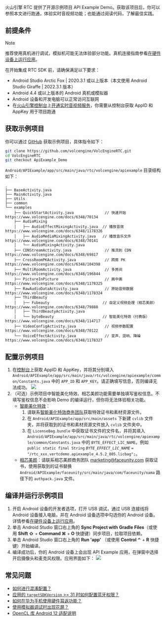 火山引擎 RTC 提供了开源示例项目 API Example Demo。获取该项目后，你可以参照本文进行跑通，体验实时音视频功能；也能通过阅读代码，了解最佳实践。

## 前提条件

> [!NOTE]
> 推荐使用真机进行调试，模拟机可能无法体验部分功能。真机连接指南参看[在硬件设备上运行应用](https://developer.android.com/studio/run/device?hl=zh-cn)。

在开始集成 RTC SDK 前，请确保满足以下要求：

- Android Studio Arctic Fox | 2020.3.1 或以上版本（本文使用 Android Studio Giraffe | 2022.3.1 版本）
- Android 4.4 或以上版本的 Android 真机或模拟器
- Android 设备和开发电脑可以正常访问互联网
- 在[火山引擎控制台](https://console.volcengine.com/auth/login/)上[开通实时音视频服务](https://www.volcengine.com/docs/6348/69865)，你需要从控制台获取 AppID 和 AppKey 用于项目跑通

## 获取示例项目

你可以通过 [GitHub](https://github.com/volcengine/VolcEngineRTC) 获取示例项目，具体指令如下：

```bash
git clone https://github.com/volcengine/VolcEngineRTC.git
cd VolcEngineRTC
git checkout ApiExample_Demo
```

`Android/APIExample/app/src/main/java/rtc/volcengine/apiexample` 目录结构如下：

```
.
├── BaseActivity.java
├── MainActivity.java
├── Utils
├── common
└── examples
    ├── QuickStartActivity.java              // 快速开始 https://www.volcengine.com/docs/6348/70134
    ├── AudioMixing
    │   ├── AudioEffectMixingActivity.java  // 播放音效 https://www.volcengine.com/docs/6348/1178326
    │   ├── AudioMediaMixingActivity.java   // 播放音乐文件 https://www.volcengine.com/docs/6348/70141
    │   └── AudioMixingActivity.java
    ├── CDNStreamActivity.java               // 推流到 CDN https://www.volcengine.com/docs/6348/69817
    ├── CrossRoomPKActivity.java             // 跨房 PK https://www.volcengine.com/docs/6348/104398
    ├── MultiRoomActivity.java               // 多房间 https://www.volcengine.com/docs/6348/196844
    ├── PictureInPicture                     // 画中画 https://www.volcengine.com/docs/6348/1178325
    ├── RawAudioDataActivity.java            // 原始音频数据 https://www.volcengine.com/docs/6348/1178324
    ├── ThirdBeauty
    │   ├── Fubeauty                        // 自定义视频处理（相芯美颜） https://www.volcengine.com/docs/6348/79888
    │   ├── ThirdBeautyActivity.java
    │   └── byteBeauty                      // 智能美化特效（付费版） https://www.volcengine.com/docs/6348/114717
    ├── VideoConfigActivity.java             // 视频参数配置 https://www.volcengine.com/docs/6348/70122
    └── VoiceEffectActivity.java             // 变声、混响、降噪 https://www.volcengine.com/docs/6348/1178327
```

## 配置示例项目

1. 在[控制台](https://console.volcengine.com/rtc/listRTC)上获取 AppID 和 AppKey，并将其分别填入 `Android/APIExample/app/src/main/java/rtc/volcengine/apiexample/common/Constants.java` 中的 `APP_ID` 和 `APP_KEY`。请正确填写信息，否则编译无法成功。
	![](https://portal.volccdn.com/obj/volcfe/cloud-universal-doc/upload_204f74dd1f10a3850e3707a4d6b42c1c.png)
2. （可选）示例项目中智能美化特效、相芯美颜功能需要单独填写鉴权信息。不填写鉴权信息不会影响 Demo 的编译运行，但你将无法体验相关功能。
	- [智能美化特效](https://www.volcengine.com/docs/6705/1160378)：
		1. 请联系[智能美化特效商务团队](https://www.volcengine.com/docs/6705/101956)获取特效证书和素材资源文件。
		2. 在 `Android/APIExample/app/src/main/assets` 下新建 `cvlib` 文件夹，并将获取到的证书和素材资源文件放入 `cvlib` 文件夹中。
		3. 在 `LicenseBag.bundle` 中获取证书文件的文件名，并将其填入 `Android/APIExample/app/src/main/java/rtc/volcengine/apiexample/common/Constants.java` 中的 `BYTE_EFFECT_LIC_NAME`。例如 `public static final String` *`BYTE_EFFECT_LIC_NAME`* `= "/rtc_xxx.vertcdemo.apiexample_4.5.2_805.licbag";`。
	- [相芯美颜](https://www.faceunity.com/developer/)：请联系相芯美颜商务团队 marketing@faceunity.com 获取证书，使用获取到的证书替换 `Android/APIExample/faceunity/src/main/java/com/faceunity/nama` 路径下的 `authpack.java` 文件。

## 编译并运行示例项目

1. 开启 Android 设备的开发者选项，打开 USB 调试，通过 USB 连接线将 Android 设备接入电脑，并在 Android 设备选项中勾选你的 Android 设备。详情参看[在硬件设备上运行应用](https://developer.android.com/studio/run/device?hl=zh-cn)。
2. 单击 Android Studio 窗口右上角的 **Sync Project with** **Gradle** **Files**（或使用 **Shift ⇧** + **Command ⌘** + **O** 快捷键）同步项目，拉取项目依赖。
3. 单击 Android Studio 窗口右上角的 **Run 'app'** （或使用 **Control ⌃** + **R** 快捷键）开始编译。
4. 编译成功后，你的 Android 设备上会出现 API Example 应用，在弹窗中选择开启摄像头和麦克风权限。应用界面如下：
    ![](https://portal.volccdn.com/obj/volcfe/cloud-universal-doc/upload_2ed0da872b31a35b08f7c73bf4eadb17.png)

## 常见问题

- [如何进行混淆配置？](https://www.volcengine.com/docs/6348/1155036#如何进行混淆配置？)
- [应用的 `targetSDKVersion` >= 31 时如何配置蓝牙权限？](https://www.volcengine.com/docs/6348/1155036#%E5%BA%94%E7%94%A8%E7%9A%84-targetsdkversion-31-%E6%97%B6%E5%A6%82%E4%BD%95%E9%85%8D%E7%BD%AE%E8%93%9D%E7%89%99%E6%9D%83%E9%99%90%EF%BC%9F)
- [如何在华为手机使用硬件耳返功能？](https://www.volcengine.com/docs/6348/1155036#如何在华为手机使用硬件耳返功能？)
- [使用模拟器调试时出现花屏？](https://www.volcengine.com/docs/6348/1155036#使用模拟器调试时出现花屏)
- [OpenCL 库 Android 12 适配说明](1155036#opencl-%E5%BA%93-android-12-%E9%80%82%E9%85%8D%E8%AF%B4%E6%98%8E)
